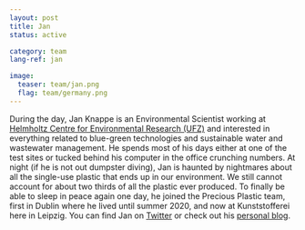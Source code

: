 ```yaml
---
layout: post
title: Jan
status: active

category: team
lang-ref: jan

image:
  teaser: team/jan.png
  flag: team/germany.png
---
```


During the day, Jan Knappe is an Environmental Scientist working at [Helmholtz Centre for Environmental Research (UFZ)](https://www.ufz.de/) and interested in everything related to blue-green technologies and sustainable water and wastewater management. He spends most of his days either at one of the test sites or tucked behind his computer in the office crunching numbers. At night (if he is not out dumpster diving), Jan is haunted by nightmares about all the single-use plastic that ends up in our environment. We still cannot account for about two thirds of all the plastic ever produced. To finally be able to sleep in peace again one day, he joined the Precious Plastic team, first in Dublin where he lived until summer 2020, and now at Kunststofferei here in Leipzig. You can find Jan on [Twitter](https://twitter.com/JanKnappe) or check out his [personal blog](https://www.janknappe.com/).
